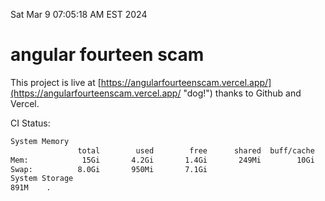 Sat Mar  9 07:05:18 AM EST 2024

# angular fourteen scam


This project is live at [https://angularfourteenscam.vercel.app/](https://angularfourteenscam.vercel.app/ "dog!") thanks to Github and Vercel.

CI Status: 

```bash
System Memory
               total        used        free      shared  buff/cache   available
Mem:            15Gi       4.2Gi       1.4Gi       249Mi        10Gi        11Gi
Swap:          8.0Gi       950Mi       7.1Gi
System Storage
891M	.
```
```bash
